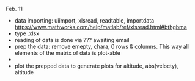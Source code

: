 Feb. 11
- data importing: uiimport, xlsread, readtable, importdata https://www.mathworks.com/help/matlab/ref/xlsread.html#bthgbma
- type .xlsx
- reading of data is done via ??? awaiting email 
- prep the data: remove emepty, chara, 0 rows & columns. This way all elements of the matrix of data is plot-able
- 
- plot the prepped data to generate plots for altitude, abs(velocty), altitude

